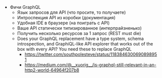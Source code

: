 - Фичи GraphQL
  - Язык запросов для API (что просите, то получаете)
  - Интроспекция API из коробки (документация)
  - Удобная IDE в браузере (на поиграть с API)
  - Ваше API статически типизированное (интерпрайзненько)
  - Получить несколько ресурсов за 1 запрос (REST must die)
  - Does your GraphQL replacement have a type system, schema introspection, and GraphiQL-like API explorer that works out of the box with every API? You need these to replace GraphQL
    - <https://twitter.com/southpolesteve/status/1183846300690898951>
    - <https://medium.com/@__xuorig__/is-graphql-still-relevant-in-an-http2-world-64964f207b8>